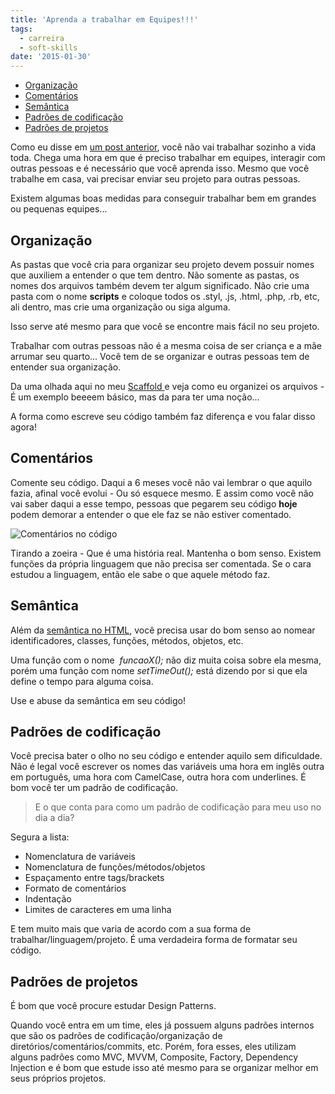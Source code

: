```yaml
---
title: 'Aprenda a trabalhar em Equipes!!!'
tags:
  - carreira
  - soft-skills
date: '2015-01-30'
---
```

<!-- vscode-markdown-toc -->
* [Organização](#Organizao)
* [Comentários](#Comentrios)
* [Semântica](#Semntica)
* [Padrões de codificação](#Padresdecodificao)
* [Padrões de projetos](#Padresdeprojetos)

<!-- vscode-markdown-toc-config
	numbering=false
	autoSave=true
	/vscode-markdown-toc-config -->
<!-- /vscode-markdown-toc -->

Como eu disse em [um post anterior](/posts/requisitos-para-vagas-front-end/ "Sobre os requisitos para vagas de emprego Front End (E outras áreas também)"), você não vai trabalhar sozinho a vida toda. Chega uma hora em que é preciso trabalhar em equipes, interagir com outras pessoas e é necessário que você aprenda isso. Mesmo que você trabalhe em casa, vai precisar enviar seu projeto para outras pessoas.

Existem algumas boas medidas para conseguir trabalhar bem em grandes ou pequenas equipes...

## <a name='Organizao'></a>Organização

As pastas que você cria para organizar seu projeto devem possuir nomes que auxiliem a entender o que tem dentro. Não somente as pastas, os nomes dos arquivos também devem ter algum significado.
Não crie uma pasta com o nome **scripts** e coloque todos os .styl, .js, .html, .php, .rb, etc, ali dentro, mas crie uma organização ou siga alguma.

Isso serve até mesmo para que você se encontre mais fácil no seu projeto.

Trabalhar com outras pessoas não é a mesma coisa de ser criança e a mãe arrumar seu quarto... Você tem de se organizar e outras pessoas tem de entender sua organização.

Da uma olhada aqui no meu [Scaffold ](https://github.com/woliveiras/pastel "Pastel | um pequeno Boilerplate que eu criei para agilizar meus projetos")e veja como eu organizei os arquivos - É um exemplo beeeem básico, mas da para ter uma noção...

A forma como escreve seu código também faz diferença e vou falar disso agora!

## <a name='Comentrios'></a>Comentários

Comente seu código. Daqui a 6 meses você não vai lembrar o que aquilo fazia, afinal você evolui - Ou só esquece mesmo. E assim como você não vai saber daqui a esse tempo, pessoas que pegarem seu código **hoje** podem demorar a entender o que ele faz se não estiver comentado.

![Comentários no código]({{site.postsImagesPath}}comment.png)

Tirando a zoeira - Que é uma história real. Mantenha o bom senso. Existem funções da própria linguagem que não precisa ser comentada. Se o cara estudou a linguagem, então ele sabe o que aquele método faz.



## <a name='Semntica'></a>Semântica

Além da [semântica no HTML](/posts/semantica-html/ "Semântica HTML"), você precisa usar do bom senso ao nomear identificadores, classes, funções, métodos, objetos, etc.

Uma função com o nome  _funcaoX();_ não diz muita coisa sobre ela mesma, porém uma função com nome _setTimeOut();_ está dizendo por si que ela define o tempo para alguma coisa.

Use e abuse da semântica em seu código!

## <a name='Padresdecodificao'></a>Padrões de codificação

Você precisa bater o olho no seu código e entender aquilo sem dificuldade.
Não é legal você escrever os nomes das variáveis uma hora em inglês outra em português, uma hora com CamelCase, outra hora com underlines. É bom você ter um padrão de codificação.

> E o que conta para como um padrão de codificação para meu uso no dia a dia?

Segura a lista:

* Nomenclatura de variáveis
* Nomenclatura de funções/métodos/objetos
* Espaçamento entre tags/brackets
* Formato de comentários
* Indentação
* Limites de caracteres em uma linha

E tem muito mais que varia de acordo com a sua forma de trabalhar/linguagem/projeto.
É uma verdadeira forma de formatar seu código.

## <a name='Padresdeprojetos'></a>Padrões de projetos

É bom que você procure estudar Design Patterns.

Quando você entra em um time, eles já possuem alguns padrões internos que são os padrões de codificação/organização de diretórios/comentários/commits, etc. Porém, fora esses, eles utilizam alguns padrões como MVC, MVVM, Composite, Factory, Dependency Injection e é bom que estude isso até mesmo para se organizar melhor em seus próprios projetos.
